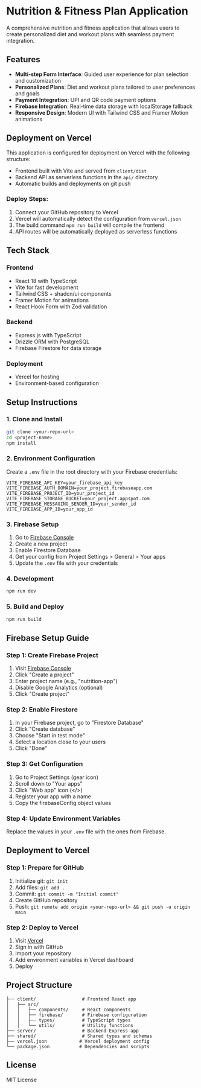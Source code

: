 # Nutrition & Fitness Plan Application

A comprehensive nutrition and fitness application that allows users to create personalized diet and workout plans with seamless payment integration.

## Features

- **Multi-step Form Interface**: Guided user experience for plan selection and customization
- **Personalized Plans**: Diet and workout plans tailored to user preferences and goals
- **Payment Integration**: UPI and QR code payment options
- **Firebase Integration**: Real-time data storage with localStorage fallback
- **Responsive Design**: Modern UI with Tailwind CSS and Framer Motion animations

## Deployment on Vercel

This application is configured for deployment on Vercel with the following structure:
- Frontend built with Vite and served from `client/dist`
- Backend API as serverless functions in the `api/` directory
- Automatic builds and deployments on git push

### Deploy Steps:
1. Connect your GitHub repository to Vercel
2. Vercel will automatically detect the configuration from `vercel.json`
3. The build command `npm run build` will compile the frontend
4. API routes will be automatically deployed as serverless functions

## Tech Stack

### Frontend
- React 18 with TypeScript
- Vite for fast development
- Tailwind CSS + shadcn/ui components
- Framer Motion for animations
- React Hook Form with Zod validation

### Backend
- Express.js with TypeScript
- Drizzle ORM with PostgreSQL
- Firebase Firestore for data storage

### Deployment
- Vercel for hosting
- Environment-based configuration

## Setup Instructions

### 1. Clone and Install
```bash
git clone <your-repo-url>
cd <project-name>
npm install
```

### 2. Environment Configuration
Create a `.env` file in the root directory with your Firebase credentials:

```env
VITE_FIREBASE_API_KEY=your_firebase_api_key
VITE_FIREBASE_AUTH_DOMAIN=your_project.firebaseapp.com
VITE_FIREBASE_PROJECT_ID=your_project_id
VITE_FIREBASE_STORAGE_BUCKET=your_project.appspot.com
VITE_FIREBASE_MESSAGING_SENDER_ID=your_sender_id
VITE_FIREBASE_APP_ID=your_app_id
```

### 3. Firebase Setup
1. Go to [Firebase Console](https://console.firebase.google.com/)
2. Create a new project
3. Enable Firestore Database
4. Get your config from Project Settings > General > Your apps
5. Update the `.env` file with your credentials

### 4. Development
```bash
npm run dev
```

### 5. Build and Deploy
```bash
npm run build
```

## Firebase Setup Guide

### Step 1: Create Firebase Project
1. Visit [Firebase Console](https://console.firebase.google.com/)
2. Click "Create a project"
3. Enter project name (e.g., "nutrition-app")
4. Disable Google Analytics (optional)
5. Click "Create project"

### Step 2: Enable Firestore
1. In your Firebase project, go to "Firestore Database"
2. Click "Create database"
3. Choose "Start in test mode"
4. Select a location close to your users
5. Click "Done"

### Step 3: Get Configuration
1. Go to Project Settings (gear icon)
2. Scroll down to "Your apps"
3. Click "Web app" icon (</>)
4. Register your app with a name
5. Copy the firebaseConfig object values

### Step 4: Update Environment Variables
Replace the values in your `.env` file with the ones from Firebase.

## Deployment to Vercel

### Step 1: Prepare for GitHub
1. Initialize git: `git init`
2. Add files: `git add .`
3. Commit: `git commit -m "Initial commit"`
4. Create GitHub repository
5. Push: `git remote add origin <your-repo-url> && git push -u origin main`

### Step 2: Deploy to Vercel
1. Visit [Vercel](https://vercel.com)
2. Sign in with GitHub
3. Import your repository
4. Add environment variables in Vercel dashboard
5. Deploy

## Project Structure

```
├── client/                 # Frontend React app
│   ├── src/
│   │   ├── components/     # React components
│   │   ├── firebase/       # Firebase configuration
│   │   ├── types/          # TypeScript types
│   │   └── utils/          # Utility functions
├── server/                 # Backend Express app
├── shared/                 # Shared types and schemas
├── vercel.json            # Vercel deployment config
└── package.json           # Dependencies and scripts
```

## License

MIT License